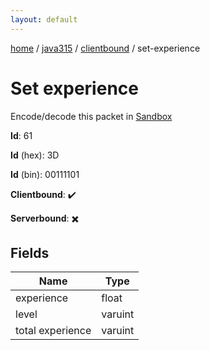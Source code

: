 ```yaml
---
layout: default
---
```


[home](/)  /  [java315](/protocol/java315)  /  [clientbound](/protocol/java315/clientbound)  /  set-experience

# Set experience

Encode/decode this packet in [Sandbox](../../../sandbox/java315#clientbound.set_experience)

**Id**: 61

**Id** (hex): 3D

**Id** (bin): 00111101

**Clientbound**: ✔️

**Serverbound**: ✖️

## Fields

Name | Type
---|---
experience | float
level | varuint
total experience | varuint
